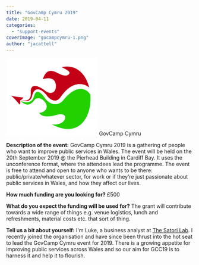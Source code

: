 ```yaml
---
title: "GovCamp Cymru 2019"
date: 2019-04-11
categories:
  - "support-events"
coverImage: "gocampcymru-1.png"
author: "jacattell"
---
```


[![GovCamp Cymru](images/gocampcymru-1.png)](https://www.ukgovcamp.com/wp-content/uploads/2017/07/gocampcymru-1.png) GovCamp Cymru

**Description of the event:** GovCamp Cymru 2019 is a gathering of people who want to improve public services in Wales. The event will be held on the 20th September 2019 @ the Pierhead Building in Cardiff Bay. It uses the unconference format, where the attendees lead the programme. The event is free to attend and open to anyone who wants to be there: public/private/whatever sector, for work or if they’re just passionate about public services in Wales, and how they affect our lives.

**How much funding are you looking for?** £500

**What do you expect the funding will be used for?** The grant will contribute towards a wide range of things e.g. venue logistics, lunch and refreshments, material costs etc. that sort of thing.

**Tell us a bit about yourself:** I'm Luke, a business analyst at [The Satori Lab](https://thesatorilab.com/). I recently joined the organisation and have since been thrust into the hot seat to lead the GovCamp Cymru event for 2019. There is a growing appetite for improving public services across Wales and so our aim for GCC19 is to harness it and help it to flourish.
